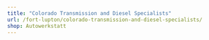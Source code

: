 ```yaml
---
title: "Colorado Transmission and Diesel Specialists"
url: /fort-lupton/colorado-transmission-and-diesel-specialists/
shop: Autowerkstatt
---
```

